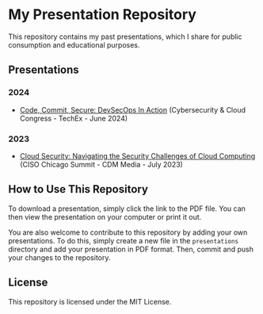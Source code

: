 # My Presentation Repository

This repository contains my past presentations, which I share for public consumption and educational purposes.

## Presentations
### 2024
* [Code, Commit, Secure: DevSecOps In Action](./2024/DevSecOps-TechEx-SantaClara-2024.pdf) (Cybersecurity & Cloud Congress - TechEx - June 2024)


### 2023
* [Cloud Security: Navigating the Security Challenges of Cloud Computing](./2023/CloudSecurity-CDMMedia-Chicago-2023.pdf) (CISO Chicago Summit - CDM Media - July 2023)



## How to Use This Repository

To download a presentation, simply click the link to the PDF file. You can then view the presentation on your computer or print it out.

You are also welcome to contribute to this repository by adding your own presentations. To do this, simply create a new file in the `presentations` directory and add your presentation in PDF format. Then, commit and push your changes to the repository.

## License

This repository is licensed under the MIT License.
